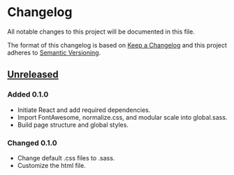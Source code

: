 # Changelog

All notable changes to this project will be documented in this file.

The format of this changelog is based on [Keep a Changelog](https://keepachangelog.com) and this project adheres to [Semantic Versioning](https://semver.org/).

## [Unreleased](<https://github.com/nai888/dice-roller/compare/e56c2f615ac986afaea71e5dde087087d2999443...HEAD>)

### Added 0.1.0

- Initiate React and add required dependencies.
- Import FontAwesome, normalize.css, and modular scale into global.sass.
- Build page structure and global styles.

### Changed 0.1.0

- Change default .css files to .sass.
- Customize the html file.
